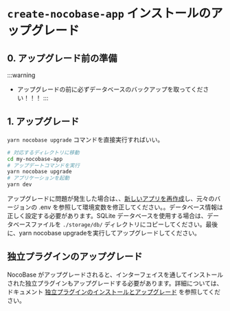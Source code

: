 # `create-nocobase-app` インストールのアップグレード

## 0. アップグレード前の準備

:::warning
- アップグレードの前に必ずデータベースのバックアップを取ってください！！！
:::


## 1. アップグレード

`yarn nocobase upgrade` コマンドを直接実行すればいい。

```bash
# 対応するディレクトリに移動
cd my-nocobase-app
# アップデートコマンドを実行
yarn nocobase upgrade
# アプリケーションを起動
yarn dev
```

アップグレードに問題が発生した場合は、、[新しいアプリを再作成](/welcome/getting-started/installation/create-nocobase-app)し、元々のバージョンの .env を参照して環境変数を修正してください。。データベース情報は正しく設定する必要があります。SQLite データベースを使用する場合は、データベースファイルを `./storage/db/` ディレクトリにコピーしてください。最後に、yarn nocobase upgradeを実行してアップグレードしてください。

## 独立プラグインのアップグレード

NocoBase がアップグレードされると、インターフェイスを通してインストールされた独立プラグインもアップグレードする必要があります。詳細については、ドキュメント [独立プラグインのインストールとアップグレード](/welcome/getting-started/plugin) を参照してください。

